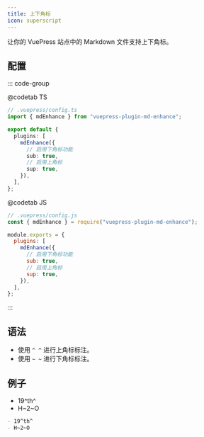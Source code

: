 ```yaml
---
title: 上下角标
icon: superscript
---
```


让你的 VuePress 站点中的 Markdown 文件支持上下角标。

<!-- more -->

## 配置

::: code-group

@codetab TS

```ts {8,10}
// .vuepress/config.ts
import { mdEnhance } from "vuepress-plugin-md-enhance";

export default {
  plugins: [
    mdEnhance({
      // 启用下角标功能
      sub: true,
      // 启用上角标
      sup: true,
    }),
  ],
};
```

@codetab JS

```js {8,10}
// .vuepress/config.js
const { mdEnhance } = require("vuepress-plugin-md-enhance");

module.exports = {
  plugins: [
    mdEnhance({
      // 启用下角标功能
      sub: true,
      // 启用上角标
      sup: true,
    }),
  ],
};
```

:::

## 语法

- 使用 `^ ^` 进行上角标标注。
- 使用 `~ ~` 进行下角标标注。

## 例子

- 19^th^
- H~2~O

```md
- 19^th^
- H~2~O
```
